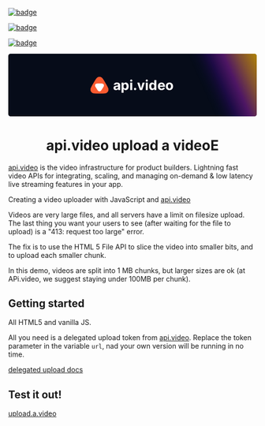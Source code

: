 [![badge](https://img.shields.io/twitter/follow/api_video?style=social)](https://twitter.com/intent/follow?screen_name=api_video)

[![badge](https://img.shields.io/github/stars/apivideo/blobUpload?style=social)](https://github.com/apivideo/blobUpload)

[![badge](https://img.shields.io/discourse/topics?server=https%3A%2F%2Fcommunity.api.video)](https://community.api.video)

![](https://github.com/apivideo/.github/blob/main/assets/apivideo_banner.png)

<h1 align="center">api.video upload a videoE</h1>

[api.video](https://api.video) is the video infrastructure for product builders. Lightning fast video APIs for integrating, scaling, and managing on-demand & low latency live streaming features in your app.

Creating a video uploader with JavaScript and [api.video](https://api.video)

Videos are very large files, and all servers have a limit on filesize upload.  The last thing you want your users to see (after waiting for the file to upload) is a "413: request too large" error.

The fix is to use the HTML 5 File API to slice the video into smaller bits, and to upload each smaller chunk.

In this demo, videos are split into 1 MB chunks, but larger sizes are ok (at APi.video, we suggest staying under 100MB per chunk). 


## Getting started

All HTML5 and vanilla JS.

All you need is a delegated upload token from [api.video](https://api.video). Replace the token parameter in the variable ```url```, nad your own version will be running in no time.

[delegated upload docs](https://docs.api.video/reference#videos-delegated-upload)

## Test it out!

[upload.a.video](https://upload.a.video)
